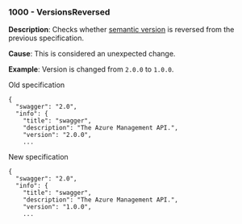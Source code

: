 ### 1000 - VersionsReversed

**Description**: Checks whether [semantic version](http://semver.org/) is reversed from the previous specification. 

**Cause**: This is considered an unexpected change.

**Example**: Version is changed from `2.0.0` to `1.0.0`.

Old specification
```json5
{
  "swagger": "2.0",
  "info": {
    "title": "swagger",
    "description": "The Azure Management API.",
    "version": "2.0.0",
    ...
```

New specification
```json5
{
  "swagger": "2.0",
  "info": {
    "title": "swagger",
    "description": "The Azure Management API.",
    "version": "1.0.0",
    ...
```
